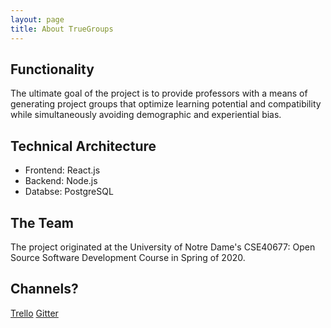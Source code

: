 ```yaml
---
layout: page
title: About TrueGroups
---
```


## Functionality
The ultimate goal of the project is to provide professors with a means of generating project groups that optimize learning potential and compatibility while simultaneously avoiding demographic and experiential bias.

## Technical Architecture
- Frontend: React.js
- Backend: Node.js
- Databse: PostgreSQL

## The Team
The project originated at the University of Notre Dame's CSE40677: Open Source Software Development Course in Spring of 2020.

## Channels?
[Trello](https://trello.com/b/ijCxFSVn/application-development)
[Gitter](https://gitter.im/TrueGroups/community)
